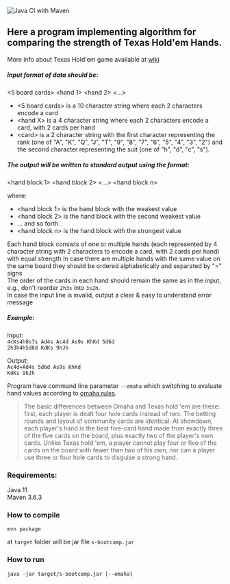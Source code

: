 ![Java CI with Maven](https://github.com/sergewar/s-bootcamp/workflows/Java%20CI%20with%20Maven/badge.svg?branch=master)
## Here a program implementing algorithm for comparing the strength of Texas Hold'em Hands.
More info about Texas Hold'em game available at [wiki](https://en.wikipedia.org/wiki/Texas_hold_%27em)

##### Input format of data should be:
<5 board cards> <hand 1> <hand 2> <...> <hand N>

- <5 board cards> is a 10 character string where each 2 characters encode a card
- \<hand X> is a 4 character string where each 2 characters encode a card, with 2 cards per hand
- \<card> is a 2 character string with the first character representing the rank (one of "A", "K", "Q",
"J", "T", "9", "8", "7", "6", "5", "4", "3", "2") and the second character representing the suit (one of
"h", "d", "c", "s").<br>

##### The output will be written to standard output using the format:
\<hand block 1> \<hand block 2> \<...> \<hand block n>

where:
- \<hand block 1> is the hand block with the weakest value
- \<hand block 2> is the hand block with the second weakest value
- ... and so forth.
- \<hand block n> is the hand block with the strongest value

Each hand block consists of one or multiple hands (each represented by 4 character string with 2
characters to encode a card, with 2 cards per hand) with equal strength
In case there are multiple hands with the same value on the same board they should be ordered
alphabetically and separated by "=" signs  
The order of the cards in each hand should remain the same as in the input, e.g., don't reorder `2h3s` into `3s2h`.  
In case the input line is invalid, output a clear & easy to understand error message

##### Example:
Input:  
`4cKs4h8s7s Ad4s Ac4d As9s KhKd 5d6d`  
`2h3h4h5d8d KdKs 9hJh`

Output:  
`Ac4d=Ad4s 5d6d As9s KhKd`  
`KdKs 9hJh`

Program have command line parameter `--omaha` which switching to evaluate hand values
according to [omaha rules](https://en.wikipedia.org/wiki/Omaha_hold_%27em).  
>The basic differences between Omaha and Texas hold 'em are these: first, each player is dealt four hole cards instead of two. The betting rounds and layout of community cards are identical. At showdown, each player's hand is the best five-card hand made from exactly three of the five cards on the board, plus exactly two of the player's own cards. Unlike Texas hold 'em, a player cannot play four or five of the cards on the board with fewer than two of his own, nor can a player use three or four hole cards to disguise a strong hand.

### Requirements:
Java 11  
Maven 3.6.3

### How to compile
    mvn package  
at `target` folder will be jar file `s-bootcamp.jar`

### How to run
    java -jar target/s-bootcamp.jar [--omaha]
